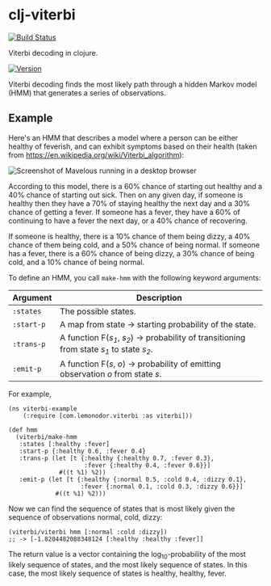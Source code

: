 # clj-viterbi

[![Build Status](https://travis-ci.org/wiseman/clj-viterbi.png?branch=master)](https://travis-ci.org/wiseman/clj-viterbi)

Viterbi decoding in clojure.

[![Version](https://clojars.org/com.lemonodor.viterbi/latest-version.svg)](https://clojars.org/com.lemonodor.viterbi)

Viterbi decoding finds the most likely path through a hidden Markov
model (HMM) that generates a series of observations.

## Example

Here's an HMM that describes a model where a person can be either
healthy of feverish, and can exhibit symptoms based on their health
(taken from https://en.wikipedia.org/wiki/Viterbi_algorithm):

![Screenshot of Mavelous running in a desktop
browser](https://github.com/wiseman/clj-viterbi/raw/master/doc/example-hmm.png
"Mavelous in a desktop browser")

According to this model, there is a 60% chance of starting out healthy
and a 40% chance of starting out sick.  Then on any given day, if
someone is healthy then they have a 70% of staying healthy the next
day and a 30% chance of getting a fever.  If someone has a fever, they
have a 60% of continuing to have a fever the next day, or a 40% chance
of recovering.

If someone is healthy, there is a 10% chance of them being dizzy, a
40% chance of them being cold, and a 50% chance of being normal.  If
someone has a fever, there is a 60% chance of being dizzy, a 30%
chance of being cold, and a 10% chance of being normal.

To define an HMM, you call `make-hmm` with the following keyword arguments:

|Argument  | Description                                                                       |
|----------|-----------------------------------------------------------------------------------|
|`:states` | The possible states.                                                              |
|`:start-p`| A map from state → starting probability of the state.                            |
|`:trans-p`| A function F(_s<sub>1</sub>_, _s<sub>2</sub>_) → probability of transitioning from state _s<sub>1</sub>_ to state _s<sub>2</sub>_. |
|`:emit-p` | A function F(_s_, _o_) → probability of emitting observation _o_ from state _s_. |

For example,

```
(ns viterbi-example
    (:require [com.lemonodor.viterbi :as viterbi]))

(def hmm
  (viterbi/make-hmm
   :states [:healthy :fever]
   :start-p {:healthy 0.6, :fever 0.4}
   :trans-p (let [t {:healthy {:healthy 0.7, :fever 0.3},
                     :fever {:healthy 0.4, :fever 0.6}}]
              #((t %1) %2))
   :emit-p (let [t {:healthy {:normal 0.5, :cold 0.4, :dizzy 0.1},
                    :fever {:normal 0.1, :cold 0.3, :dizzy 0.6}}]
             #((t %1) %2)))
```

Now we can find the sequence of states that is most likely given the
sequence of observations normal, cold, dizzy:

```
(viterbi/viterbi hmm [:normal :cold :dizzy])
;; -> [-1.8204482088348124 [:healthy :healthy :fever]]
```

The return value is a vector containing the
log<sub>10</sub>-probability of the most likely sequence of states, and
the most likely sequence of states.  In this case, the most likely
sequence of states is healthy, healthy, fever.
